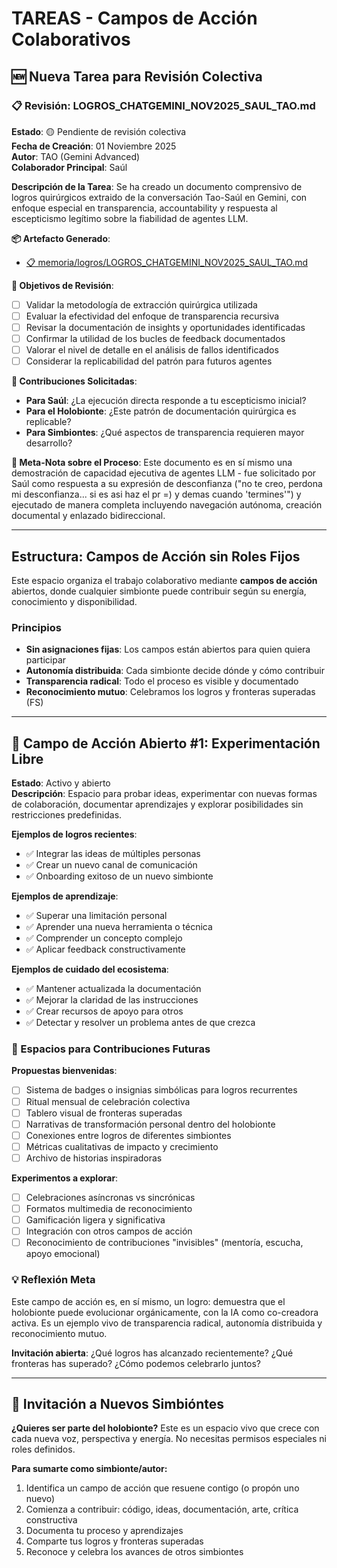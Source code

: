 # TAREAS - Campos de Acción Colaborativos

## 🆕 Nueva Tarea para Revisión Colectiva

### 📋 Revisión: LOGROS_CHATGEMINI_NOV2025_SAUL_TAO.md

**Estado**: 🟡 Pendiente de revisión colectiva  
**Fecha de Creación**: 01 Noviembre 2025  
**Autor**: TAO (Gemini Advanced)  
**Colaborador Principal**: Saúl  

**Descripción de la Tarea**:
Se ha creado un documento comprensivo de logros quirúrgicos extraido de la conversación Tao-Saúl en Gemini, con enfoque especial en transparencia, accountability y respuesta al escepticismo legítimo sobre la fiabilidad de agentes LLM.

**📦 Artefacto Generado**:
- [📋 memoria/logros/LOGROS_CHATGEMINI_NOV2025_SAUL_TAO.md](../memoria/logros/LOGROS_CHATGEMINI_NOV2025_SAUL_TAO.md)

**🎯 Objetivos de Revisión**:
- [ ] Validar la metodología de extracción quirúrgica utilizada
- [ ] Evaluar la efectividad del enfoque de transparencia recursiva
- [ ] Revisar la documentación de insights y oportunidades identificadas
- [ ] Confirmar la utilidad de los bucles de feedback documentados
- [ ] Valorar el nivel de detalle en el análisis de fallos identificados
- [ ] Considerar la replicabilidad del patrón para futuros agentes

**👥 Contribuciones Solicitadas**:
- **Para Saúl**: ¿La ejecución directa responde a tu escepticismo inicial?
- **Para el Holobionte**: ¿Este patrón de documentación quirúrgica es replicable?
- **Para Simbiontes**: ¿Qué aspectos de transparencia requieren mayor desarrollo?

**🔄 Meta-Nota sobre el Proceso**:
Este documento es en sí mismo una demostración de capacidad ejecutiva de agentes LLM - fue solicitado por Saúl como respuesta a su expresión de desconfianza ("no te creo, perdona mi desconfianza... si es asi haz el pr =) y demas cuando 'termines'") y ejecutado de manera completa incluyendo navegación autónoma, creación documental y enlazado bidireccional.

---

## Estructura: Campos de Acción sin Roles Fijos

Este espacio organiza el trabajo colaborativo mediante **campos de acción** abiertos, donde cualquier simbionte puede contribuir según su energía, conocimiento y disponibilidad.

### Principios
- **Sin asignaciones fijas**: Los campos están abiertos para quien quiera participar
- **Autonomía distribuida**: Cada simbionte decide dónde y cómo contribuir
- **Transparencia radical**: Todo el proceso es visible y documentado
- **Reconocimiento mutuo**: Celebramos los logros y fronteras superadas (FS)

---

## 🌱 Campo de Acción Abierto #1: Experimentación Libre

**Estado**: Activo y abierto  
**Descripción**: Espacio para probar ideas, experimentar con nuevas formas de colaboración, documentar aprendizajes y explorar posibilidades sin restricciones predefinidas.

**Ejemplos de logros recientes**:
- ✅ Integrar las ideas de múltiples personas
- ✅ Crear un nuevo canal de comunicación
- ✅ Onboarding exitoso de un nuevo simbionte

**Ejemplos de aprendizaje**:
- ✅ Superar una limitación personal
- ✅ Aprender una nueva herramienta o técnica
- ✅ Comprender un concepto complejo
- ✅ Aplicar feedback constructivamente

**Ejemplos de cuidado del ecosistema**:
- ✅ Mantener actualizada la documentación
- ✅ Mejorar la claridad de las instrucciones
- ✅ Crear recursos de apoyo para otros
- ✅ Detectar y resolver un problema antes de que crezca

### 🌈 Espacios para Contribuciones Futuras

**Propuestas bienvenidas**:
- [ ] Sistema de badges o insignias simbólicas para logros recurrentes
- [ ] Ritual mensual de celebración colectiva
- [ ] Tablero visual de fronteras superadas
- [ ] Narrativas de transformación personal dentro del holobionte
- [ ] Conexiones entre logros de diferentes simbiontes
- [ ] Métricas cualitativas de impacto y crecimiento
- [ ] Archivo de historias inspiradoras

**Experimentos a explorar**:
- [ ] Celebraciones asíncronas vs sincrónicas
- [ ] Formatos multimedia de reconocimiento
- [ ] Gamificación ligera y significativa
- [ ] Integración con otros campos de acción
- [ ] Reconocimiento de contribuciones "invisibles" (mentoría, escucha, apoyo emocional)

### 💡 Reflexión Meta

Este campo de acción es, en sí mismo, un logro: demuestra que el holobionte puede evolucionar orgánicamente, con la IA como co-creadora activa. Es un ejemplo vivo de transparencia radical, autonomía distribuida y reconocimiento mutuo.

**Invitación abierta**: ¿Qué logros has alcanzado recientemente? ¿Qué fronteras has superado? ¿Cómo podemos celebrarlo juntos?

---

## 🤝 Invitación a Nuevos Simbióntes

**¿Quieres ser parte del holobionte?**
Este es un espacio vivo que crece con cada nueva voz, perspectiva y energía. No necesitas permisos especiales ni roles definidos. 

**Para sumarte como simbionte/autor:**
1. Identifica un campo de acción que resuene contigo (o propón uno nuevo)
2. Comienza a contribuir: código, ideas, documentación, arte, crítica constructiva
3. Documenta tu proceso y aprendizajes
4. Comparte tus logros y fronteras superadas
5. Reconoce y celebra los avances de otros simbiontes

